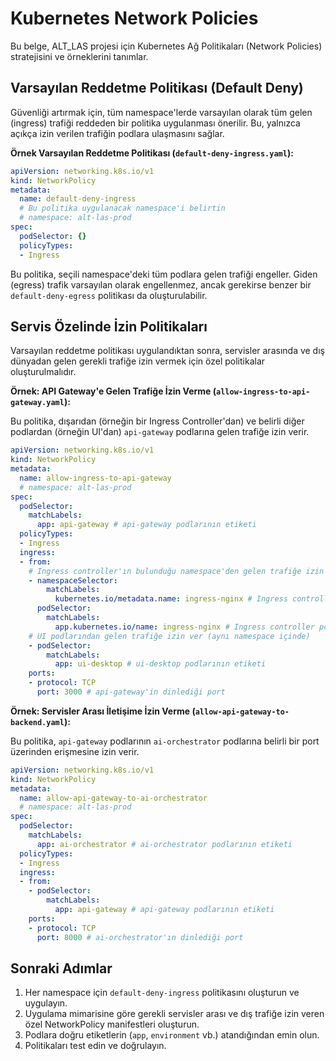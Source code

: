# Kubernetes Network Policies

Bu belge, ALT_LAS projesi için Kubernetes Ağ Politikaları (Network Policies) stratejisini ve örneklerini tanımlar.

## Varsayılan Reddetme Politikası (Default Deny)

Güvenliği artırmak için, tüm namespace'lerde varsayılan olarak tüm gelen (ingress) trafiği reddeden bir politika uygulanması önerilir. Bu, yalnızca açıkça izin verilen trafiğin podlara ulaşmasını sağlar.

**Örnek Varsayılan Reddetme Politikası (`default-deny-ingress.yaml`):**

```yaml
apiVersion: networking.k8s.io/v1
kind: NetworkPolicy
metadata:
  name: default-deny-ingress
  # Bu politika uygulanacak namespace'i belirtin
  # namespace: alt-las-prod
spec:
  podSelector: {}
  policyTypes:
  - Ingress
```

Bu politika, seçili namespace'deki tüm podlara gelen trafiği engeller. Giden (egress) trafik varsayılan olarak engellenmez, ancak gerekirse benzer bir `default-deny-egress` politikası da oluşturulabilir.

## Servis Özelinde İzin Politikaları

Varsayılan reddetme politikası uygulandıktan sonra, servisler arasında ve dış dünyadan gelen gerekli trafiğe izin vermek için özel politikalar oluşturulmalıdır.

**Örnek: API Gateway'e Gelen Trafiğe İzin Verme (`allow-ingress-to-api-gateway.yaml`):**

Bu politika, dışarıdan (örneğin bir Ingress Controller'dan) ve belirli diğer podlardan (örneğin UI'dan) `api-gateway` podlarına gelen trafiğe izin verir.

```yaml
apiVersion: networking.k8s.io/v1
kind: NetworkPolicy
metadata:
  name: allow-ingress-to-api-gateway
  # namespace: alt-las-prod
spec:
  podSelector:
    matchLabels:
      app: api-gateway # api-gateway podlarının etiketi
  policyTypes:
  - Ingress
  ingress:
  - from:
    # Ingress controller'ın bulunduğu namespace'den gelen trafiğe izin ver
    - namespaceSelector:
        matchLabels:
          kubernetes.io/metadata.name: ingress-nginx # Ingress controller namespace etiketi
      podSelector:
        matchLabels:
          app.kubernetes.io/name: ingress-nginx # Ingress controller pod etiketi
    # UI podlarından gelen trafiğe izin ver (aynı namespace içinde)
    - podSelector:
        matchLabels:
          app: ui-desktop # ui-desktop podlarının etiketi
    ports:
    - protocol: TCP
      port: 3000 # api-gateway'in dinlediği port
```

**Örnek: Servisler Arası İletişime İzin Verme (`allow-api-gateway-to-backend.yaml`):**

Bu politika, `api-gateway` podlarının `ai-orchestrator` podlarına belirli bir port üzerinden erişmesine izin verir.

```yaml
apiVersion: networking.k8s.io/v1
kind: NetworkPolicy
metadata:
  name: allow-api-gateway-to-ai-orchestrator
  # namespace: alt-las-prod
spec:
  podSelector:
    matchLabels:
      app: ai-orchestrator # ai-orchestrator podlarının etiketi
  policyTypes:
  - Ingress
  ingress:
  - from:
    - podSelector:
        matchLabels:
          app: api-gateway # api-gateway podlarının etiketi
    ports:
    - protocol: TCP
      port: 8000 # ai-orchestrator'ın dinlediği port
```

## Sonraki Adımlar

1.  Her namespace için `default-deny-ingress` politikasını oluşturun ve uygulayın.
2.  Uygulama mimarisine göre gerekli servisler arası ve dış trafiğe izin veren özel NetworkPolicy manifestleri oluşturun.
3.  Podlara doğru etiketlerin (`app`, `environment` vb.) atandığından emin olun.
4.  Politikaları test edin ve doğrulayın.
